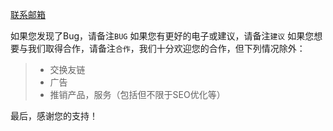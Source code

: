 
<!-- 背Ta单词 简介 -->
[联系邮箱](../../include/email.md ':include')

如果您发现了Bug，请备注`BUG`
如果您有更好的电子或建议，请备注`建议`
如果您想要与我们取得合作，请备注`合作`，我们十分欢迎您的合作，但下列情况除外：

> - 交换友链
> - 广告
> - 推销产品，服务（包括但不限于SEO优化等）

最后，感谢您的支持！